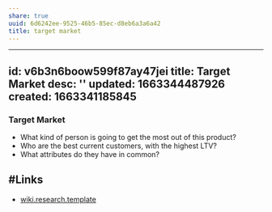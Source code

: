 ```yaml
---
share: true
uuid: 6d6242ee-9525-46b5-85ec-d8eb6a3a6a42
title: target market
---
```

---
id: v6b3n6boow599f87ay47jei
title: Target Market
desc: ''
updated: 1663344487926
created: 1663341185845
---


### Target Market

* What kind of person is going to get the most out of this product?
* Who are the best current customers, with the highest LTV?
* What attributes do they have in common?

## #Links

* [wiki.research.template](/undefined)